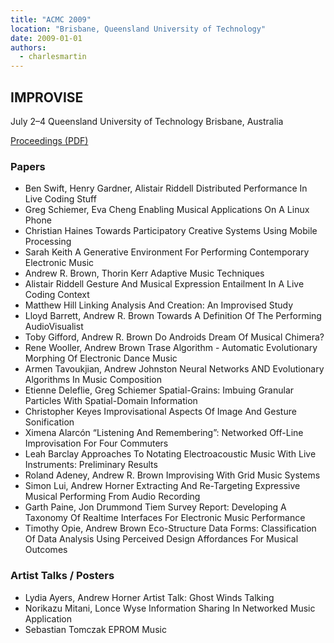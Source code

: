 ```yaml
---
title: "ACMC 2009"
location: "Brisbane, Queensland University of Technology"
date: 2009-01-01
authors: 
  - charlesmartin
---
```


## **IMPROVISE**

July 2–4 Queensland University of Technology Brisbane, Australia

[Proceedings (PDF)](/proceedings/ACMC2009-proceedings.pdf)

### **Papers**

- Ben Swift, Henry Gardner, Alistair Riddell Distributed Performance In Live Coding Stuff
- Greg Schiemer, Eva Cheng Enabling Musical Applications On A Linux Phone
- Christian Haines Towards Participatory Creative Systems Using Mobile Processing
- Sarah Keith A Generative Environment For Performing Contemporary Electronic Music
- Andrew R. Brown, Thorin Kerr Adaptive Music Techniques
- Alistair Riddell Gesture And Musical Expression Entailment In A Live Coding Context
- Matthew Hill Linking Analysis And Creation: An Improvised Study
- Lloyd Barrett, Andrew R. Brown Towards A Definition Of The Performing AudioVisualist
- Toby Gifford, Andrew R. Brown Do Androids Dream Of Musical Chimera?
- Rene Wooller, Andrew Brown Trase Algorithm - Automatic Evolutionary Morphing Of Electronic Dance Music
- Armen Tavoukjian, Andrew Johnston Neural Networks AND Evolutionary Algorithms In Music Composition
- Etienne Deleflie, Greg Schiemer Spatial-Grains: Imbuing Granular Particles With Spatial-Domain Information
- Christopher Keyes Improvisational Aspects Of Image And Gesture Sonification
- Ximena Alarcón “Listening And Remembering”: Networked Off-Line Improvisation For Four Commuters
- Leah Barclay Approaches To Notating Electroacoustic Music With Live Instruments: Preliminary Results
- Roland Adeney, Andrew R. Brown Improvising With Grid Music Systems
- Simon Lui, Andrew Horner Extracting And Re-Targeting Expressive Musical Performing From Audio Recording
- Garth Paine, Jon Drummond Tiem Survey Report: Developing A Taxonomy Of Realtime Interfaces For Electronic Music Performance
- Timothy Opie, Andrew Brown Eco-Structure Data Forms: Classification Of Data Analysis Using Perceived Design Affordances For Musical Outcomes

### **Artist Talks / Posters**

- Lydia Ayers, Andrew Horner Artist Talk: Ghost Winds Talking
- Norikazu Mitani, Lonce Wyse Information Sharing In Networked Music Application
- Sebastian Tomczak EPROM Music
